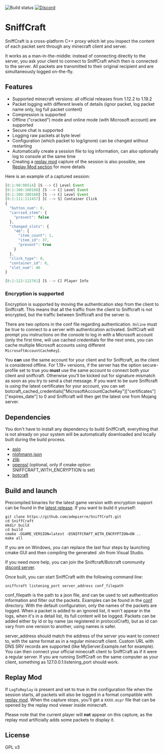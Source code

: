 ![Build status](https://github.com/adepierre/Sniffcraft/actions/workflows/build.yml/badge.svg)
[![Discord](https://badgen.net/badge/icon/discord?icon=discord&label)](https://discord.gg/wECVsTbjA9)

# SniffCraft

SniffCraft is a cross-platform C++ proxy which let you inspect the content of each packet sent through any minecraft client and server. 

It works as a man-in-the-middle: instead of connecting directly to the server, you ask your client to connect to SniffCraft which then is connected to the server. All packets are transmitted to their original recipient and are simultaneously logged on-the-fly.

## Features

- Supported minecraft versions: all official releases from 1.12.2 to 1.19.2
- Packet logging with different levels of details (ignor packet, log packet name only, log full packet content)
- Compression is supported
- Offline ("cracked") mode and online mode (with Microsoft account) are supported
- Secure chat is supported
- Logging raw packets at byte level
- Configuration (which packet to log/ignore) can be changed without restarting
- Automatically create a session file to log information, can also optionally log to console at the same time
- Creating a [replay mod](https://github.com/ReplayMod/ReplayMod) capture of the session is also possible, see [Replay Mod section](#replay-mod) for more details

Here is an example of a captured session:
```javascript
[0:1:98:98514] [S --> C] Level Event
[0:1:100:100160] [S --> C] Level Event
[0:1:100:100160] [S --> C] Level Event
[0:1:111:111457] [C --> S] Container Click
{
  "button_num": 0,
  "carried_item": {
    "present": false
  },
  "changed_slots": {
    "46": {
      "item_count": 1,
      "item_id": 37,
      "present": true
    }
  },
  "click_type": 0,
  "container_id": 6,
  "slot_num": 46
}

[0:2:122:122761] [S --> C] Player Info
```


### Encryption is supported

Encryption is supported by moving the authentication step from the client to Sniffcraft. This means that all the traffic from the client to Sniffcraft is not encrypted, but the traffic between Sniffcraft and the server is.

There are two options in the conf file regarding authentication. ``Online`` must be true to connect to a server with authentication activated. SniffCraft will prompt you instructions on the console to log in with a Microsoft account (only the first time, will use cached credentials for the next ones, you can cache multiple Microsoft accounts using different ``MicrosoftAccountCacheKey``).

You **can** use the same account for your client and for Sniffcraft, as the client is considered offline. For 1.19+ versions, if the server has the option secure-profile set to true you **must** use the same account to connect both your client and sniffcraft. Otherwise you'll be kicked out for signature mismatch as soon as you try to send a chat message. If you want to be sure Sniffcraft is using the latest certificates for your account, you can set botcraft_cached_credentials\["MicrosoftAccountCacheKey"\]\["certificates"\]\["expires_date"\] to 0 and Sniffcraft will then get the latest one from Mojang server.


## Dependencies

You don't have to install any dependency to build SniffCraft, everything that is not already on your system will be automatically downloaded and locally built during the build process.

- [asio](https://think-async.com/Asio/)
- [nlohmann json](https://github.com/nlohmann/json)
- [zlib](https://github.com/madler/zlib)
- [openssl](https://www.openssl.org/) (optional, only if cmake option SNIFFCRAFT_WITH_ENCRYPTION is set)
- [botcraft](https://github.com/adepierre/botcraft)

## Build and launch

Precompiled binaries for the latest game version with encryption support can be found in the [latest release](https://github.com/adepierre/SniffCraft/releases/tag/latest). If you want to build it yourself:
```
git clone https://github.com/adepierre/SniffCraft.git
cd SniffCraft
mkdir build
cd build
cmake -DGAME_VERSION=latest -DSNIFFCRAFT_WITH_ENCRYPTION=ON ..
make all
```

If you are on Windows, you can replace the last four steps by launching cmake GUI and then compiling the generated .sln from Visual Studio.

If you need more help, you can join the Sniffcraft/Botcraft community [discord server](https://discord.gg/wECVsTbjA9).

Once built, you can start SniffCraft with the following command line:

```
sniffcraft listening_port server_address conf_filepath
```

conf_filepath is the path to a json file, and can be used to set authentication information and filter out the packets. Examples can be found in the [conf](conf/) directory. With the default configuration, only the names of the packets are logged. When a packet is added to an ignored list, it won't appear in the logs, when it's in a detail list, its full content will be logged. Packets can be added either by id or by name (as registered in protocolCraft), but as id can vary from one version to another, using names is safer.

server_address should match the address of the server you want to connect to, with the same format as in a regular minecraft client. Custom URL with DNS SRV records are supported (like MyServer.Example.net for example). You can then connect your official minecraft client to SniffCraft as if it were a regular server. If you are running SniffCraft on the same computer as your client, something as 127.0.0.1:listening_port should work.

## Replay Mod

If ``LogToReplay`` is present and set to true in the configuration file when the session starts, all packets will also be logged in a format compatible with [replay mod](https://github.com/ReplayMod/ReplayMod). When the capture stops, you'll get a ``XXXX.mcpr`` file that can be opened by the replay mod viewer inside minecraft.

Please note that the current player will **not** appear on this capture, as the replay mod artificially adds some packets to display it.

## License

GPL v3
